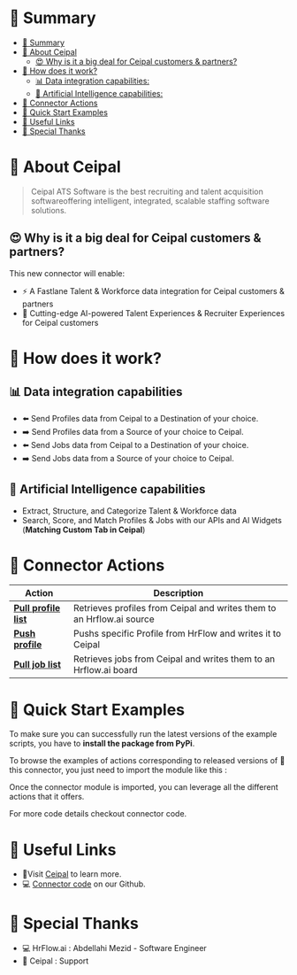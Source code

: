 # 📖 Summary

- [📖 Summary](#-summary)
- [💼 About Ceipal](#-about-ceipal)
  - [😍 Why is it a big deal for Ceipal customers & partners?](#😍-why-is-it-a-big-deal-for-ceipal-customers--partners)
- [🔧 How does it work?](#-how-does-it-work)
  - [📊 Data integration capabilities:](#-data-integration-capabilities)
  - [🧠 Artificial Intelligence capabilities:](#-artificial-intelligence-capabilities)
- [🔌 Connector Actions](#-connector-actions)
- [💍 Quick Start Examples](#-quick-start-examples)
- [🔗 Useful Links](#-useful-links)
- [👏 Special Thanks](#-special-thanks)

# 💼 About Ceipal

> Ceipal ATS Software is the best recruiting and talent acquisition softwareoffering intelligent, integrated, scalable staffing software solutions.

## 😍 Why is it a big deal for Ceipal customers & partners?

This new connector will enable:

- ⚡ A Fastlane Talent & Workforce data integration for Ceipal customers & partners
- 🤖 Cutting-edge AI-powered Talent Experiences & Recruiter Experiences for Ceipal customers

# 🔧 How does it work?

## 📊 Data integration capabilities

- ⬅️ Send Profiles data from Ceipal to a Destination of your choice.
- ➡️ Send Profiles data from a Source of your choice to Ceipal.
- ⬅️ Send Jobs data from Ceipal to a Destination of your choice.
- ➡️ Send Jobs data from a Source of your choice to Ceipal.

## 🧠 Artificial Intelligence capabilities

- Extract, Structure, and Categorize Talent & Workforce data
- Search, Score, and Match Profiles & Jobs with our APIs and AI Widgets (**Matching Custom Tab in Ceipal**)

# 🔌 Connector Actions

<p align="center">

| Action | Description |
| ------- | ----------- |
| [**Pull profile list**](docs/pull_profile_list.md) | Retrieves profiles from Ceipal and writes them to an Hrflow.ai source |
| [**Push profile**](docs/push_profile.md) | Pushs specific Profile from HrFlow and writes it to Ceipal |
| [**Pull job list**](docs/pull_job_list.md) | Retrieves jobs from Ceipal and writes them to an Hrflow.ai board |

</p>

# 💍 Quick Start Examples

To make sure you can successfully run the latest versions of the example scripts, you have to **install the package from PyPi**.

To browse the examples of actions corresponding to released versions of 🤗 this connector, you just need to import the module like this :

Once the connector module is imported, you can leverage all the different actions that it offers.

For more code details checkout connector code.

# 🔗 Useful Links

- 📄Visit [Ceipal](https://www.ceipal.com/) to learn more.
- 💻 [Connector code](https://github.com/Riminder/hrflow-connectors/tree/master/src/hrflow_connectors/connectors/ceipal) on our Github.

# 👏 Special Thanks

- 💻 HrFlow.ai : Abdellahi Mezid - Software Engineer
- 🤝 Ceipal : Support
